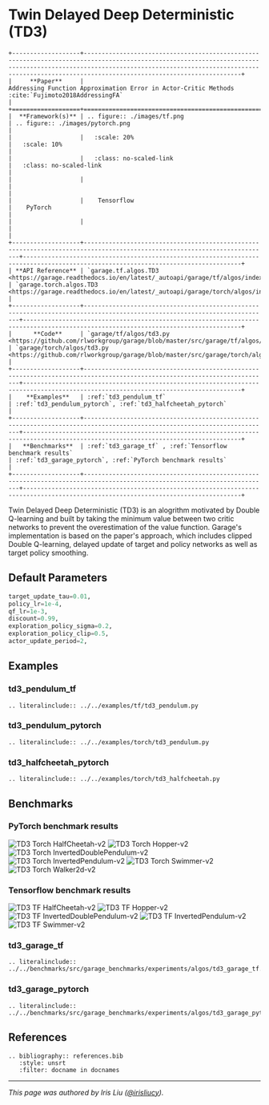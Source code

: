 # Twin Delayed Deep Deterministic (TD3)

```eval_rst
+-------------------+--------------------------------------------------------------------------------------------------------------------------------------------------------------------------------------------------------------------------------------------------------------+
|     **Paper**     |                                                                               Addressing Function Approximation Error in Actor-Critic Methods :cite:`Fujimoto2018AddressingFA`                                                                               |
+===================+==========================================================================================================================+===================================================================================================================================+
|  **Framework(s)** | .. figure:: ./images/tf.png                                                                                              | .. figure:: ./images/pytorch.png                                                                                                  |
|                   |   :scale: 20%                                                                                                            |   :scale: 10%                                                                                                                     |
|                   |   :class: no-scaled-link                                                                                                 |   :class: no-scaled-link                                                                                                          |
|                   |                                                                                                                          |                                                                                                                                   |
|                   |    Tensorflow                                                                                                            |    PyTorch                                                                                                                        |
|                   |                                                                                                                          |                                                                                                                                   |
+-------------------+--------------------------------------------------------------------------------------------------------------------------+-----------------------------------------------------------------------------------------------------------------------------------+
| **API Reference** | `garage.tf.algos.TD3 <https://garage.readthedocs.io/en/latest/_autoapi/garage/tf/algos/index.html#garage.tf.algos.TD3>`_ | `garage.torch.algos.TD3 <https://garage.readthedocs.io/en/latest/_autoapi/garage/torch/algos/index.html#garage.torch.algos.TD3>`_ |
+-------------------+--------------------------------------------------------------------------------------------------------------------------+-----------------------------------------------------------------------------------------------------------------------------------+
|      **Code**     | `garage/tf/algos/td3.py <https://github.com/rlworkgroup/garage/blob/master/src/garage/tf/algos/td3.py>`_                 | `garage/torch/algos/td3.py <https://github.com/rlworkgroup/garage/blob/master/src/garage/torch/algos/td3.py>`_                    |
+-------------------+--------------------------------------------------------------------------------------------------------------------------+-----------------------------------------------------------------------------------------------------------------------------------+
|    **Examples**   | :ref:`td3_pendulum_tf`                                                                                                   | :ref:`td3_pendulum_pytorch`, :ref:`td3_halfcheetah_pytorch`                                                                       |
+-------------------+--------------------------------------------------------------------------------------------------------------------------+-----------------------------------------------------------------------------------------------------------------------------------+
|   **Benchmarks**  | :ref:`td3_garage_tf` , :ref:`Tensorflow benchmark results`                                                               | :ref:`td3_garage_pytorch`, :ref:`PyTorch benchmark results`                                                                      |
+-------------------+--------------------------------------------------------------------------------------------------------------------------+-----------------------------------------------------------------------------------------------------------------------------------+
```

Twin Delayed Deep Deterministic (TD3) is an alogrithm motivated by Double Q-learning and built by taking the minimum value between two critic networks to prevent the overestimation of the value function. Garage's implementation is based on the paper's approach, which includes clipped Double Q-learning, delayed update of target and policy networks as well as target policy smoothing.

## Default Parameters

```py
target_update_tau=0.01,
policy_lr=1e-4,
qf_lr=1e-3,
discount=0.99,
exploration_policy_sigma=0.2,
exploration_policy_clip=0.5,
actor_update_period=2,
```

## Examples

### td3_pendulum_tf

```eval_rst
.. literalinclude:: ../../examples/tf/td3_pendulum.py
```

### td3_pendulum_pytorch

```eval_rst
.. literalinclude:: ../../examples/torch/td3_pendulum.py
```

### td3_halfcheetah_pytorch

```eval_rst
.. literalinclude:: ../../examples/torch/td3_halfcheetah.py
```

## Benchmarks

### PyTorch benchmark results

![TD3 Torch HalfCheetah-v2](images/td3_torch_HalfCheetah-v2.png) ![TD3 Torch Hopper-v2](images/td3_torch_Hopper-v2.png)
![TD3 Torch InvertedDoublePendulum-v2](images/td3_torch_InvertedDoublePendulum-v2.png) ![TD3 Torch InvertedPendulum-v2](images/td3_torch_InvertedPendulum-v2.png)
![TD3 Torch Swimmer-v2](images/td3_torch_Swimmer-v2.png) ![TD3 Torch Walker2d-v2](images/td3_torch_Walker2d-v2.png)

### Tensorflow benchmark results

![TD3 TF HalfCheetah-v2](images/td3_tf_HalfCheetah-v2.png) ![TD3 TF Hopper-v2](images/td3_tf_Hopper-v2.png)
![TD3 TF InvertedDoublePendulum-v2](images/td3_tf_InvertedDoublePendulum-v2.png) ![TD3 TF InvertedPendulum-v2](images/td3_tf_InvertedPendulum-v2.png)
![TD3 TF Swimmer-v2](images/td3_tf_Swimmer-v2.png)

### td3_garage_tf

```eval_rst
.. literalinclude:: ../../benchmarks/src/garage_benchmarks/experiments/algos/td3_garage_tf.py
```

### td3_garage_pytorch

```eval_rst
.. literalinclude:: ../../benchmarks/src/garage_benchmarks/experiments/algos/td3_garage_pytorch.py
```

## References

```eval_rst
.. bibliography:: references.bib
   :style: unsrt
   :filter: docname in docnames
```

----

*This page was authored by Iris Liu ([@irisliucy](https://github.com/irisliucy)).*
